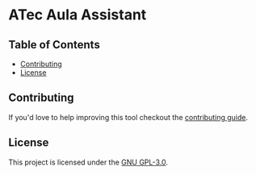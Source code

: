 # ATec Aula Assistant

## Table of Contents

-   [Contributing](#contributing)
-   [License](#license)

## Contributing

If you'd love to help improving this tool checkout the [contributing guide](CONTRIBUTING.md).

## License

This project is licensed under the [GNU GPL-3.0](LICENSE.txt).
